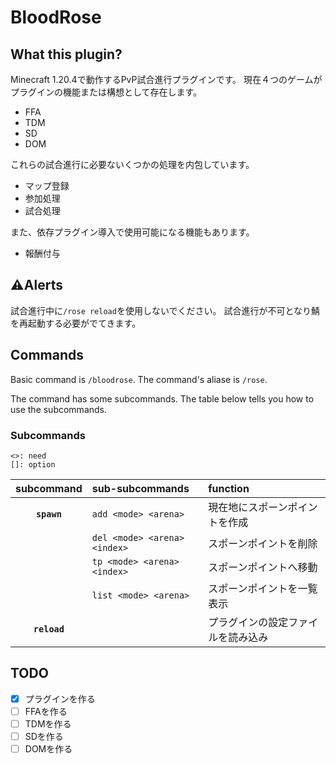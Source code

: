 # BloodRose

## What this plugin?
Minecraft 1.20.4で動作するPvP試合進行プラグインです。
現在４つのゲームがプラグインの機能または構想として存在します。
- FFA
- TDM
- SD
- DOM

これらの試合進行に必要ないくつかの処理を内包しています。
- マップ登録
- 参加処理
- 試合処理

また、依存プラグイン導入で使用可能になる機能もあります。
- 報酬付与

## ⚠Alerts
試合進行中に`/rose reload`を使用しないでください。
試合進行が不可となり鯖を再起動する必要がでてきます。

## Commands
Basic command is `/bloodrose`.
The command's aliase is `/rose`.

The command has some subcommands.
The table below tells you how to use the subcommands.

### Subcommands
```
<>: need
[]: option
```
| subcommand | sub-subcommands | function |
|:---:|:---|:---|
|**`spawn`**|`add <mode> <arena>`|現在地にスポーンポイントを作成|
||`del <mode> <arena> <index>`|スポーンポイントを削除|
||`tp <mode> <arena> <index>`|スポーンポイントへ移動|
||`list <mode> <arena>`|スポーンポイントを一覧表示|
|**`reload`**||プラグインの設定ファイルを読み込み|

## TODO
- [x] プラグインを作る
- [ ] FFAを作る
- [ ] TDMを作る
- [ ] SDを作る
- [ ] DOMを作る
